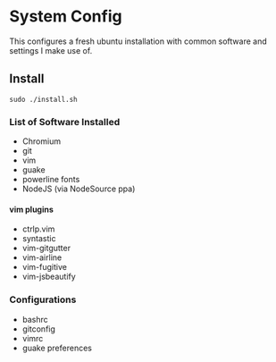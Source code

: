 # System Config
This configures a fresh ubuntu installation with common software and settings I make use of.

## Install
```
sudo ./install.sh
```

### List of Software Installed
* Chromium
* git
* vim
* guake
* powerline fonts
* NodeJS (via NodeSource ppa)

#### vim plugins
* ctrlp.vim
* syntastic
* vim-gitgutter
* vim-airline
* vim-fugitive
* vim-jsbeautify

### Configurations
* bashrc
* gitconfig
* vimrc
* guake preferences
